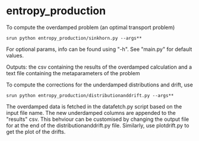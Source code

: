 # entropy_production

To compute the overdamped problem (an optimal transport problem)
```
srun python entropy_production/sinkhorn.py --args**
```

For optional params, info can be found using "-h". See "main.py" for default values.

Outputs: the csv containing the results of the overdamped calculation and a text file containing the metaparameters of the problem

To compute the corrections for the underdamped distributions and drift, use

```
srun python entropy_production/distributionanddrift.py --args**
```

The overdamped data is fetched in the datafetch.py script based on the input file name. The new underdamped columns are appended to the "results" csv. This behviour can be customised by changing the output file for at the end of the distributionanddrift.py file. Similarly, use plotdrift.py to get the plot of the drifts.



